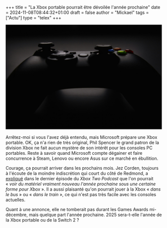 +++
title = "La Xbox portable pourrait être dévoilée l'année prochaine"
date = 2024-11-08T08:44:32+01:00
draft = false
author = "Mickael"
tags = ["Actu"]
type = "telex"
+++

![Manette Xbox](xbox-manette.jpg "© Rohit Choudhari (Unsplash)") 

Arrêtez-moi si vous l'avez déjà entendu, mais Microsoft prépare une Xbox portable. OK, ça n'a rien de très original, Phil Spencer le grand patron de la division Xbox ne fait aucun mystère de son intérêt pour les consoles PC portables. Reste à savoir quand Microsoft compte dégainer et faire concurrence à Steam, Lenovo ou encore Asus sur ce marché en ébullition.

Courage, ça pourrait arriver dans les prochains mois. Jez Corden, toujours à l'écoute de la moindre indiscrétion qui court du côté de Redmond, a [expliqué](https://www.youtube.com/live/WJk4CdDUf7A?si=793De6BUaR-h_ihh) dans le dernier épisode du *Xbox Two Podcast* que l'on pourrait « *voir du matériel vraiment nouveau l'année prochaine sous une certaine forme pour Xbox* ». Il a aussi plaisanté qu'on pourrait jouer à la Xbox « *dans le bus* » ou « *dans le train* », ce qui n'est pas très facile avec les consoles actuelles.

Quant à une annonce, elle ne tomberait pas durant les Games Awards mi-décembre, mais quelque part l'année prochaine. 2025 sera-t-elle l'année de la Xbox portable ou de la Switch 2 ?